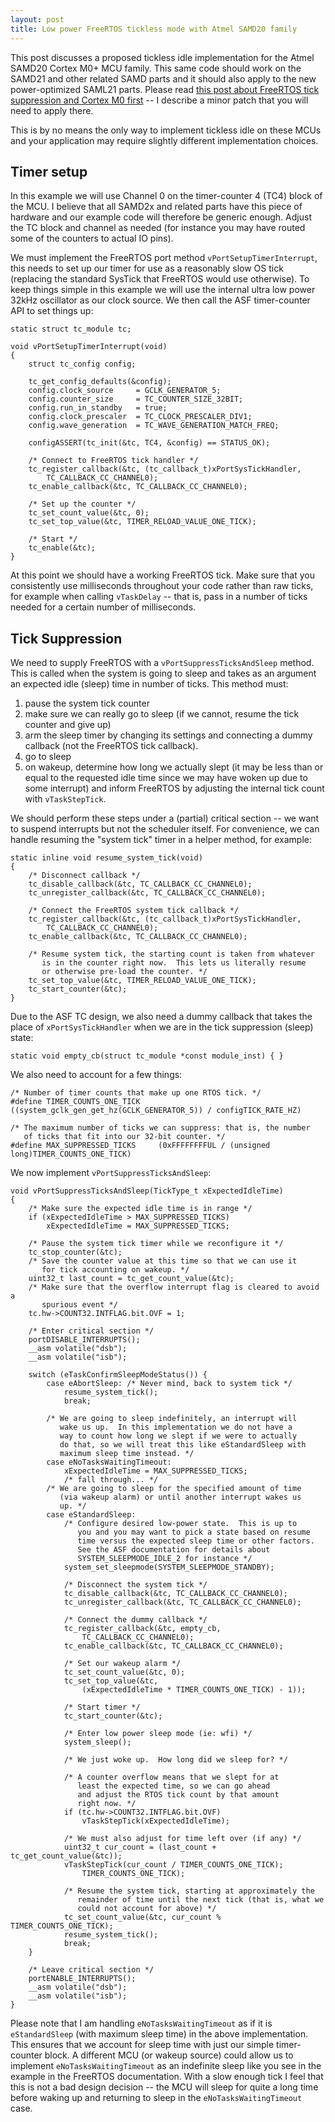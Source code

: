 ```yaml
---
layout: post
title: Low power FreeRTOS tickless mode with Atmel SAMD20 family
---
```


This post discusses a proposed tickless idle implementation for the Atmel
SAMD20 Cortex M0+ MCU family.  This same code should work on the SAMD21 and
other related SAMD parts and it should also apply to the new power-optimized
SAML21 parts.  Please read [this post about FreeRTOS tick suppression and Cortex M0 first](http://yurovsky.github.io/2015/04/03/freertos-tickless-low-power-m0/) -- I describe a minor patch that you will need to apply there.

This is by no means the only way to implement tickless idle on these MCUs and
your application may require slightly different implementation choices.

## Timer setup

In this example we will use Channel 0 on the timer-counter 4 (TC4) block of the
MCU.  I believe that all SAMD2x and related parts have this piece of hardware
and our example code will therefore be generic enough.  Adjust the TC block and
channel as needed (for instance you may have routed some of the counters to
actual IO pins).

We must implement the FreeRTOS port method `vPortSetupTimerInterrupt`, this
needs to set up our timer for use as a reasonably slow OS tick (replacing the
standard SysTick that FreeRTOS would use otherwise). To keep things simple in
this example we will use the internal ultra low power 32kHz oscillator as our
clock source.  We then call the ASF timer-counter API to set things up:

    static struct tc_module tc;

    void vPortSetupTimerInterrupt(void)
    {
        struct tc_config config;

        tc_get_config_defaults(&config);
        config.clock_source     = GCLK_GENERATOR_5;
        config.counter_size     = TC_COUNTER_SIZE_32BIT;
        config.run_in_standby   = true;
        config.clock_prescaler  = TC_CLOCK_PRESCALER_DIV1;
        config.wave_generation  = TC_WAVE_GENERATION_MATCH_FREQ;

        configASSERT(tc_init(&tc, TC4, &config) == STATUS_OK);

        /* Connect to FreeRTOS tick handler */
        tc_register_callback(&tc, (tc_callback_t)xPortSysTickHandler,
            TC_CALLBACK_CC_CHANNEL0);
        tc_enable_callback(&tc, TC_CALLBACK_CC_CHANNEL0);

        /* Set up the counter */
        tc_set_count_value(&tc, 0);
        tc_set_top_value(&tc, TIMER_RELOAD_VALUE_ONE_TICK);

        /* Start */
        tc_enable(&tc);
    }

At this point we should have a working FreeRTOS tick.  Make sure that you
consistently use milliseconds throughout your code rather than raw ticks, for
example when calling `vTaskDelay` -- that is, pass in a number of ticks needed
for a certain number of milliseconds.

## Tick Suppression

We need to supply FreeRTOS with a `vPortSuppressTicksAndSleep` method.  This is
called when the system is going to sleep and takes as an argument an expected
idle (sleep) time in number of ticks.  This method must:

1. pause the system tick counter
2. make sure we can really go to sleep (if we cannot, resume the tick counter and give up)
3. arm the sleep timer by changing its settings and connecting a dummy callback (not the FreeRTOS tick callback).
4. go to sleep
5. on wakeup, determine how long we actually slept (it may be less than or equal to the requested idle time since we may have woken up due to some interrupt) and inform FreeRTOS by adjusting the internal tick count with `vTaskStepTick`.

We should perform these steps under a (partial) critical section -- we want to
suspend interrupts but not the scheduler itself.  For convenience, we can
handle resuming the "system tick" timer in a helper method, for example:

    static inline void resume_system_tick(void)
    {
        /* Disconnect callback */
        tc_disable_callback(&tc, TC_CALLBACK_CC_CHANNEL0);
        tc_unregister_callback(&tc, TC_CALLBACK_CC_CHANNEL0);

        /* Connect the FreeRTOS system tick callback */
        tc_register_callback(&tc, (tc_callback_t)xPortSysTickHandler,
            TC_CALLBACK_CC_CHANNEL0);
        tc_enable_callback(&tc, TC_CALLBACK_CC_CHANNEL0);

        /* Resume system tick, the starting count is taken from whatever
           is in the counter right now.  This lets us literally resume
           or otherwise pre-load the counter. */
        tc_set_top_value(&tc, TIMER_RELOAD_VALUE_ONE_TICK);
        tc_start_counter(&tc);
    }

Due to the ASF TC design, we also need a dummy callback that takes the place of
`xPortSysTickHandler` when we are in the tick suppression (sleep) state:

    static void empty_cb(struct tc_module *const module_inst) { }

We also need to account for a few things:

    /* Number of timer counts that make up one RTOS tick. */
    #define TIMER_COUNTS_ONE_TICK   ((system_gclk_gen_get_hz(GCLK_GENERATOR_5)) / configTICK_RATE_HZ)

    /* The maximum number of ticks we can suppress: that is, the number
       of ticks that fit into our 32-bit counter. */
    #define MAX_SUPPRESSED_TICKS     (0xFFFFFFFFUL / (unsigned long)TIMER_COUNTS_ONE_TICK)

We now implement `vPortSuppressTicksAndSleep`:

    void vPortSuppressTicksAndSleep(TickType_t xExpectedIdleTime)
    {
        /* Make sure the expected idle time is in range */
        if (xExpectedIdleTime > MAX_SUPPRESSED_TICKS)
            xExpectedIdleTime = MAX_SUPPRESSED_TICKS;

        /* Pause the system tick timer while we reconfigure it */
        tc_stop_counter(&tc);
        /* Save the counter value at this time so that we can use it
           for tick accounting on wakeup. */
        uint32_t last_count = tc_get_count_value(&tc);
        /* Make sure that the overflow interrupt flag is cleared to avoid a
           spurious event */
        tc.hw->COUNT32.INTFLAG.bit.OVF = 1;

        /* Enter critical section */
        portDISABLE_INTERRUPTS();
        __asm volatile("dsb");
        __asm volatile("isb");

        switch (eTaskConfirmSleepModeStatus()) {
            case eAbortSleep: /* Never mind, back to system tick */
                resume_system_tick();
                break;

            /* We are going to sleep indefinitely, an interrupt will
               wake us up.  In this implementation we do not have a
               way to count how long we slept if we were to actually
               do that, so we will treat this like eStandardSleep with
               maximum sleep time instead. */
            case eNoTasksWaitingTimeout:
                xExpectedIdleTime = MAX_SUPPRESSED_TICKS;
                /* fall through... */
            /* We are going to sleep for the specified amount of time
               (via wakeup alarm) or until another interrupt wakes us
               up. */
            case eStandardSleep:
                /* Configure desired low-power state.  This is up to
                   you and you may want to pick a state based on resume
                   time versus the expected sleep time or other factors.
                   See the ASF documentation for details about
                   SYSTEM_SLEEPMODE_IDLE_2 for instance */
                system_set_sleepmode(SYSTEM_SLEEPMODE_STANDBY);

                /* Disconnect the system tick */
                tc_disable_callback(&tc, TC_CALLBACK_CC_CHANNEL0);
                tc_unregister_callback(&tc, TC_CALLBACK_CC_CHANNEL0);

                /* Connect the dummy callback */
                tc_register_callback(&tc, empty_cb,
                    TC_CALLBACK_CC_CHANNEL0);
                tc_enable_callback(&tc, TC_CALLBACK_CC_CHANNEL0);

                /* Set our wakeup alarm */
                tc_set_count_value(&tc, 0);
                tc_set_top_value(&tc,
                    (xExpectedIdleTime * TIMER_COUNTS_ONE_TICK) - 1));
                
                /* Start timer */
                tc_start_counter(&tc);

                /* Enter low power sleep mode (ie: wfi) */
                system_sleep();

                /* We just woke up.  How long did we sleep for? */

                /* A counter overflow means that we slept for at
                   least the expected time, so we can go ahead
                   and adjust the RTOS tick count by that amount
                   right now. */
                if (tc.hw->COUNT32.INTFLAG.bit.OVF)
                    vTaskStepTick(xExpectedIdleTime);

                /* We must also adjust for time left over (if any) */
                uint32_t cur_count = (last_count + tc_get_count_value(&tc));
                vTaskStepTick(cur_count / TIMER_COUNTS_ONE_TICK);
                    TIMER_COUNTS_ONE_TICK);
                
                /* Resume the system tick, starting at approximately the
                   remainder of time until the next tick (that is, what we
                   could not account for above) */
                tc_set_count_value(&tc, cur_count % TIMER_COUNTS_ONE_TICK);
                resume_system_tick();
                break;
        }

        /* Leave critical section */
        portENABLE_INTERRUPTS();
        __asm volatile("dsb");
        __asm volatile("isb");
    }

Please note that I am handling `eNoTasksWaitingTimeout` as if it is
`eStandardSleep` (with maximum sleep time) in the above implementation.  This
ensures that we account for sleep time with just our simple timer-counter block.
 A different MCU (or wakeup source) could allow us to implement `eNoTasksWaitingTimeout` as an indefinite sleep like you see in the example in the FreeRTOS documentation.  With a slow enough tick I feel that this is not a bad design decision -- the MCU will sleep for quite a long time before waking up and returning to sleep in the `eNoTasksWaitingTimeout` case.
